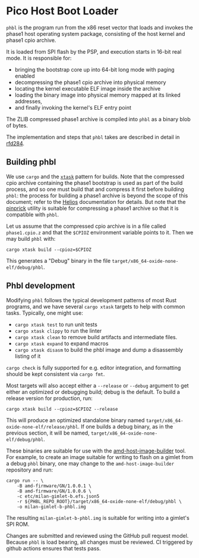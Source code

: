 # Pico Host Boot Loader

`phbl` is the program run from the x86 reset vector that loads
and invokes the phase1 host operating system package, consisting
of the host kernel and phase1 cpio archive.

It is loaded from SPI flash by the PSP, and execution starts in
16-bit real mode.  It is responsible for:

* bringing the bootstrap core up into 64-bit long mode with
  paging enabled
* decompressing the phase1 cpio archive into physical memory
* locating the kernel executable ELF image inside the archive
* loading the binary image into physical memory mapped at its
  linked addresses,
* and finally invoking the kernel's ELF entry point

The ZLIB compressed phase1 archive is compiled into `phbl` as a
binary blob of bytes.

The implementation and steps that `phbl` takes are described in
detail in [rfd284][1].

## Building phbl

We use `cargo` and the [`xtask`][2] pattern for builds.  Note
that the compressed cpio archive containing the phase1 bootstrap
is used as part of the build process, and so one must build that
and compress it first before building `phbl`: the process for
building a phase1 archive is beyond the scope of this document;
refer to the [Helios][3] documentation for details.  But note
that the [pinprick][4] utility is suitable for compressing a
phase1 archive so that it is compatible with `phbl`.

Let us assume that the compressed cpio archive is in a file
called `phase1.cpio.z` and that the `$CPIOZ` environment
variable points to it.  Then we may build `phbl` with:

```
cargo xtask build --cpioz=$CPIOZ
```

This generates a "Debug" binary in the file
`target/x86_64-oxide-none-elf/debug/phbl`.

## Phbl development

Modifying `phbl` follows the typical development patterns of
most Rust programs, and we have several `cargo xtask` targets to
help with common tasks.  Typically, one might use:

* `cargo xtask test` to run unit tests
* `cargo xtask clippy` to run the linter
* `cargo xtask clean` to remove build artifacts and intermediate
  files.
* `cargo xtask expand` to expand macros
* `cargo xtask disasm` to build the phbl image and dump a
  disassembly listing of it

`cargo check` is fully supported for e.g. editor integration,
and formatting should be kept consistent via `cargo fmt`.

Most targets will also accept either a `--release` or `--debug`
argument to get either an optimized or debugging build; debug
is the default.  To build a release version for production, run:

```
cargo xtask build --cpioz=$CPIOZ --release
```

This will produce an optimized standalone binary named
`target/x86_64-oxide-none-elf/release/phbl`.  If one builds
a debug binary, as in the previous section, it will be named,
`target/x86_64-oxide-none-elf/debug/phbl`.

These binaries are suitable for use with the
[amd-host-image-builder][5] tool.  For example, to create an
image suitable for writing to flash on a gimlet from a debug
`phbl` binary, one may change to the `amd-host-image-builder`
repository and run:

```
cargo run -- \
    -B amd-firmware/GN/1.0.0.1 \
    -B amd-firmware/GN/1.0.0.6 \
    -c etc/milan-gimlet-b.efs.json5
    -r ${PHBL_REPO_ROOT}/target/x86_64-oxide-none-elf/debug/phbl \
    -o milan-gimlet-b-phbl.img
```

The resulting `milan-gimlet-b-phbl.img` is suitable for writing
into a gimlet's SPI ROM.

Changes are submitted and reviewed using the GitHub pull request
model.  Because `phbl` is load bearing, all changes must be
reviewed.  CI triggered by github actions ensures that tests
pass.

[1]: https://rfd.shared.oxide.computer/rfd/0284
[2]: https://github.com/matklad/cargo-xtask
[3]: https://github.com/oxidecomputer/helios
[4]: https://github.com/oxidecomputer/pinprick/
[5]: https://github.com/oxidecomputer/amd-host-image-builder/
